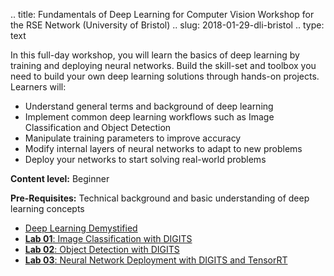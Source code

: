 .. title: Fundamentals of Deep Learning for Computer Vision Workshop for the RSE Network (University of Bristol)
.. slug: 2018-01-29-dli-bristol
.. type: text



In this full-day workshop, you will learn the basics of deep learning by training and deploying neural networks. Build the skill-set and toolbox you need to build your own deep learning solutions through hands-on projects. Learners will:

* Understand general terms and background of deep learning
* Implement common deep learning workflows such as Image Classification and Object Detection
* Manipulate training parameters to improve accuracy
* Modify internal layers of neural networks to adapt to new problems
* Deploy your networks to start solving real-world problems

**Content level:** Beginner

**Pre-Requisites:** Technical background and basic understanding of deep learning concepts

* [Deep Learning Demystified](/slides/2018-01-29-dl-bristol/deep-learning-demystified.pdf)
* [**Lab 01**: Image Classification with DIGITS](/slides/2018-01-29-dl-bristol/image-classification-with-digits.pdf)
* [**Lab 02**: Object Detection with DIGITS](/slides/2018-01-29-dl-bristol/object-detection-with-digits.pdf)
* [**Lab 03**: Neural Network Deployment with DIGITS and TensorRT](/slides/2018-01-29-dl-bristol/neural-network-deployment.pdf)
